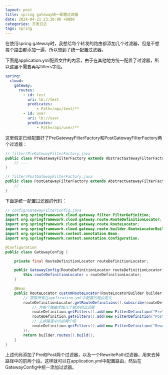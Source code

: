 ```yaml
---
layout: post
title: spring gateway统一配置过滤器
date: 2024-04-21 23:30:00 +0800
categories: 开发日志
tags: spring
---
```


在使用spring gateway时，我想给每个转发的路由都添加几个过滤器，但是不想每个路由都添加一遍，所以想到了统一配置过滤器。

下面是application.yml配置文件的内容，由于在其他地方统一配置了过滤器，所以这里不需要再写filters字段。

```yml
spring:
  cloud:
    gateway:
      routes:
        - id: test
          uri: lb://test
          predicates:
              - Path=/api/test/**
        - id: user
          uri: lb://user
          predicates:
              - Path=/api/user/**
```


这里假定已经配置好了PreGatewayFilterFactory和PostGatewayFilterFactory两个过滤器：
```java
// filter/PreGatewayFilterFactory.java
public class PreGatewayFilterFactory extends AbstractGatewayFilterFactory<PreGatewayFilterFactory.Config> {
    // ...
}

// filter/PostGatewayFilterFactory.java
public class PostGatewayFilterFactory extends AbstractGatewayFilterFactory<PostGatewayFilterFactory.Config> {
    // ...
}
```


下面是统一配置过滤器的代码：
```java
// config/GatewayFilterConfig.java
import org.springframework.cloud.gateway.filter.FilterDefinition;
import org.springframework.cloud.gateway.route.RouteDefinitionLocator;
import org.springframework.cloud.gateway.route.RouteLocator;
import org.springframework.cloud.gateway.route.builder.RouteLocatorBuilder;
import org.springframework.context.annotation.Bean;
import org.springframework.context.annotation.Configuration;

@Configuration
public class GatewayConfig {

    private final RouteDefinitionLocator routeDefinitionLocator;

    public GatewayConfig(RouteDefinitionLocator routeDefinitionLocator) {
        this.routeDefinitionLocator = routeDefinitionLocator;
    }

    @Bean
    public RouteLocator customRouteLocator(RouteLocatorBuilder builder) {
        // 获取所有在application.yml中配置的路由定义
        routeDefinitionLocator.getRouteDefinitions().subscribe(routeDefinition -> {
            // 为每个路由添加几个额外的过滤器
            routeDefinition.getFilters().add(new FilterDefinition("Pre"));
            routeDefinition.getFilters().add(new FilterDefinition("Post"));
            // 去掉路径中的前两个段
            routeDefinition.getFilters().add(new FilterDefinition("RewritePath=/(?<segment1>[^/]*)/(?<segment2>[^/]*)/(?<segment3>.*)$, /$\\{segment3}"));
        });
        return builder.routes().build();
    }
}
```

上述代码添加了Pre和Post两个过滤器，以及一个RewritePath过滤器，用来去掉路径中的前两个段。这样就可以在application.yml中配置路由，然后在GatewayConfig中统一添加过滤器。
